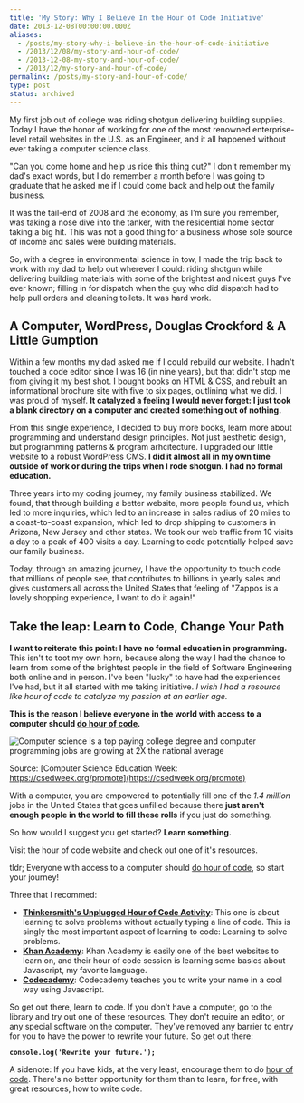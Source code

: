 ```yaml
---
title: 'My Story: Why I Believe In the Hour of Code Initiative'
date: 2013-12-08T00:00:00.000Z
aliases:
  - /posts/my-story-why-i-believe-in-the-hour-of-code-initiative
  - /2013/12/08/my-story-and-hour-of-code/
  - /2013-12-08-my-story-and-hour-of-code/
  - /2013/12/my-story-and-hour-of-code/
permalink: /posts/my-story-and-hour-of-code/
type: post
status: archived
---
```


My first job out of college was riding shotgun delivering building supplies. Today I have the honor of working for one of the most renowned enterprise-level retail websites in the U.S. as an Engineer, and it all happened without ever taking a computer science class.

"Can you come home and help us ride this thing out?" I don't remember my dad's exact words, but I do remember a month before I was going to graduate that he asked me if I could come back and help out the family business.

It was the tail-end of 2008 and the economy, as I’m sure you remember, was taking a nose dive into the tanker, with the residential home sector taking a big hit. This was not a good thing for a business whose sole source of income and sales were building materials.

So, with a degree in environmental science in tow, I made the trip back to work with my dad to help out wherever I could: riding shotgun while delivering building materials with some of the brightest and nicest guys I've ever known; filling in for dispatch when the guy who did dispatch had to help pull orders and cleaning toilets. It was hard work.

## A Computer, WordPress, Douglas Crockford & A Little Gumption

Within a few months my dad asked me if I could rebuild our website. I hadn't touched a code editor since I was 16 (in nine years), but that didn't stop me from giving it my best shot. I bought books on HTML &amp; CSS, and rebuilt an informational brochure site with five to six pages, outlining what we did. I was proud of myself. **It catalyzed a feeling I would never forget: I just took a blank directory on a computer and created something out of nothing.**

From this single experience, I decided to buy more books, learn more about programming and understand design principles. Not just aesthetic design, but programming patterns &amp; program arhcitecture. I upgraded our little website to a robust WordPress CMS. **I did it almost all in my own time outside of work or during the trips when I rode shotgun. I had no formal education.**

Three years into my coding journey, my family business stabilized. We found, that through building a better website, more people found us, which led to more inquiries, which led to an increase in sales radius of 20 miles to a coast-to-coast expansion, which led to drop shipping to customers in Arizona, New Jersey and other states. We took our web traffic from 10 visits a day to a peak of 400 visits a day. Learning to code potentially helped save our family business.

Today, through an amazing journey, I have the opportunity to touch code that millions of people see, that contributes to billions in yearly sales and gives customers all across the United States that feeling of "Zappos is a lovely shopping experience, I want to do it again!"

## Take the leap: Learn to Code, Change Your Path

**I want to reiterate this point: I have no formal education in programming.** This isn't to toot my own horn, because along the way I had the chance to learn from some of the brightest people in the field of Software Engineering both online and in person. I've been "lucky" to have had the experiences I've had, but it all started with me taking initiative. _I wish I had a resource like hour of code to catalyze my passion at an earlier age._

**This is the reason I believe everyone in the world with access to a computer should [do hour of code](https://csedweek.org/).**

![Computer science is a top paying college degree and computer programming jobs are growing at 2X the national average](https://csedweek.org/images/cs-stats/more-jobs-than-students.png)

Source: [Computer Science Education Week: https://csedweek.org/promote](https://csedweek.org/promote)

With a computer, you are empowered to potentially fill one of the _1.4 million_ jobs in the United States that goes unfilled because there **just aren't enough people in the world to fill these rolls** if you just do something.

So how would I suggest you get started? **Learn something.**

Visit the hour of code website and check out one of it's resources.

tldr; Everyone with access to a computer should [do hour of code](https://csedweek.org/), so start your journey!

Three that I recommed:

- **[Thinkersmith's Unplugged Hour of Code Activity](https://csedweek.org/unplugged/thinkersmith)**: This one is about learning to solve problems without actually typing a line of code. This is singly the most important aspect of learning to code: Learning to solve problems.
- **[Khan Academy](https://www.khanacademy.org/hour-of-code/hour-of-code-tutorial/v/welcome-hour-of-code)**: Khan Academy is easily one of the best websites to learn on, and their hour of code session is learning some basics about Javascript, my favorite language.
- **[Codecademy](https://www.codecademy.com/courses/hour-of-code/0/1)**: Codecademy teaches you to write your name in a cool way using Javascript.

So get out there, learn to code. If you don't have a computer, go to the library and try out one of these resources. They don't require an editor, or any special software on the computer. They've removed any barrier to entry for you to have the power to rewrite your future. So get out there:

**`console.log('Rewrite your future.');`**

A sidenote: If you have kids, at the very least, encourage them to do [hour of code](https://csedweek.org/learn). There's no better opportunity for them than to learn, for free, with great resources, how to write code.
